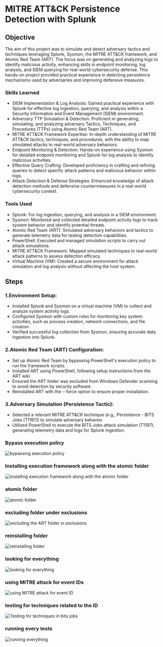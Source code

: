 # MITRE ATT&CK Persistence Detection with Splunk

## Objective
The aim of this project was to simulate and detect adversary tactics and techniques leveraging Splunk, Sysmon, the MITRE ATT&CK framework, and Atomic Red Team (ART). The focus was on generating and analyzing logs to identify malicious activity, enhancing skills in endpoint monitoring, log analysis, and SIEM querying for real-world cybersecurity defense. This hands-on project provided practical experience in detecting persistence mechanisms used by adversaries and improving defensive measures.

### Skills Learned

- SIEM Implementation & Log Analysis: Gained practical experience with Splunk for effective log ingestion, querying, and analysis within a Security Information and Event Management (SIEM) environment.
- Adversary TTP Simulation & Detection: Proficient in generating, simulating, and analyzing adversary Tactics, Techniques, and Procedures (TTPs) using Atomic Red Team (ART).
- MITRE ATT&CK Framework Expertise: In-depth understanding of MITRE ATT&CK tactics, techniques, and procedures, with the ability to map simulated attacks to real-world adversary behaviors.
- Endpoint Monitoring & Detection: Hands-on experience using Sysmon for detailed endpoint monitoring and Splunk for log analysis to identify malicious activities.
- Effective Query Crafting: Developed proficiency in crafting and refining queries to detect specific attack patterns and malicious behavior within logs.
- Attack Detection & Defense Strategies: Enhanced knowledge of attack detection methods and defensive countermeasures in a real-world cybersecurity context.

### Tools Used


- Splunk: For log ingestion, querying, and analysis in a SIEM environment.
- Sysmon: Monitored and collected detailed endpoint activity logs to track system behavior and identify potential threats.
- Atomic Red Team (ART): Simulated adversary behaviors and tactics to generate telemetry data for testing detection capabilities.
- PowerShell: Executed and managed simulation scripts to carry out attack simulations.
- MITRE ATT&CK Framework: Mapped simulated techniques to real-world attack patterns to assess detection efficacy.
- Virtual Machine (VM): Created a secure environment for attack simulation and log analysis without affecting the host system.

## Steps

### 1.Environment Setup:

- Installed Splunk and Sysmon on a virtual machine (VM) to collect and analyze system activity logs.
- Configured Sysmon with custom rules for monitoring key system activities, such as process creation, network connections, and file creation.
- Verified successful log collection from Sysmon, ensuring accurate data ingestion into Splunk.

### 2.Atomic Red Team (ART) Configuration:

- Set up Atomic Red Team by bypassing PowerShell's execution policy to run the framework scripts.
- Installed ART using PowerShell, following setup instructions from the ART wiki.
- Ensured the ART folder was excluded from Windows Defender scanning to avoid detection by security software.
- Reinstalled ART with the --force option to ensure proper installation.

### 3.Adversary Simulation (Persistence Tactic):

- Selected a relevant MITRE ATT&CK technique (e.g., Persistence - BITS Jobs [T1197]) to simulate adversary behavior.
- Utilized PowerShell to execute the BITS Jobs attack simulation (T1197), generating telemetry data and logs for Splunk ingestion.




### Bypass execution policy


![bypassing execution policy](https://github.com/user-attachments/assets/9724c234-1818-4552-b96d-8cc266615c40)


### Installing execution framework along with the atomic folder


![installing execution framework along with the atomic folder](https://github.com/user-attachments/assets/c0305898-5ec9-490c-95dc-496e9c1aa1c0)


### atomic folder


![atomic folder](https://github.com/user-attachments/assets/c40127f3-7737-4100-8bfb-fa5dfb1d2644)


### excluding folder under exclusions


![excluding the ART folder in exclusions](https://github.com/user-attachments/assets/1f655c58-2280-42bb-a7b6-a610136c0024)


### reinstalling folder


![reinstalling folder](https://github.com/user-attachments/assets/4b677201-b96d-493d-aeeb-0ce0446b0c8a)


### looking for everything 


![looking for everything](https://github.com/user-attachments/assets/250ee86d-9a17-41b5-9ac7-c92113d13cdf)


### using MITRE attack for event IDs


![using MITRE attack for event ID](https://github.com/user-attachments/assets/c12a08b3-379a-4b3d-9236-9fe40a6cb1d7)


### testing for techniques related to the ID


![Testing for techniques in bits jobs](https://github.com/user-attachments/assets/91672458-6117-438b-9d0b-ae645651a8f3)


### running every tests


![running everything](https://github.com/user-attachments/assets/a60f38fa-60cd-424d-806e-19335aee0518)



